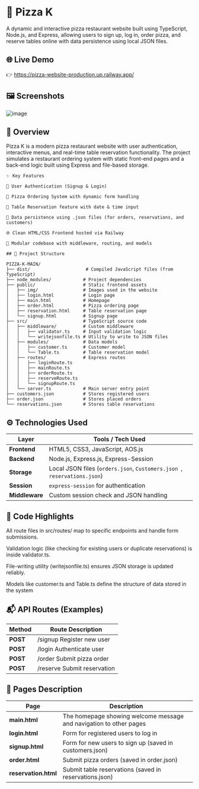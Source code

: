 # 🍕 Pizza K
A dynamic and interactive pizza restaurant website built using TypeScript, Node.js, and Express, allowing users to sign up, log in, order pizza, and reserve tables online with data persistence using local JSON files.

## 🌐 Live Demo
👉 https://pizza-website-production.up.railway.app/

## 🖼️ Screenshots

![image](https://github.com/user-attachments/assets/e71e0014-61b6-4f0f-aeb9-ae28349dce0d)


## 📌 Overview
Pizza K is a modern pizza restaurant website with user authentication, interactive menus, and real-time table reservation functionality. The project simulates a restaurant ordering system with static front-end pages and a back-end logic built using Express and file-based storage.

```
✨ Key Features

🔐 User Authentication (Signup & Login)

🧾 Pizza Ordering System with dynamic form handling

📅 Table Reservation feature with date & time input

📂 Data persistence using .json files (for orders, reservations, and customers)

🌐 Clean HTML/CSS Frontend hosted via Railway

🧠 Modular codebase with middleware, routing, and models
```

```
## 📁 Project Structure

PIZZA-K-MAIN/
├── dist/                     # Compiled JavaScript files (from TypeScript)
├── node_modules/            # Project dependencies
├── public/                  # Static frontend assets
│   ├── img/                 # Images used in the website
│   ├── login.html           # Login page
│   ├── main.html            # Homepage
│   ├── order.html           # Pizza ordering page
│   ├── reservation.html     # Table reservation page
│   └── signup.html          # Signup page
├── src/                     # TypeScript source code
│   ├── middleware/          # Custom middleware
│   │   ├── validator.ts     # Input validation logic
│   │   └── writejsonfile.ts # Utility to write to JSON files
│   ├── modules/             # Data models
│   │   ├── customer.ts      # Customer model
│   │   └── Table.ts         # Table reservation model
│   ├── routes/              # Express routes
│   │   ├── loginRoute.ts
│   │   ├── mainRoute.ts
│   │   ├── orderRoute.ts
│   │   ├── reserveRoute.ts
│   │   └── signupRoute.ts
│   └── server.ts            # Main server entry point
├── customers.json           # Stores registered users
├── order.json               # Stores placed orders
└── reservations.json        # Stores table reservations
```

## ⚙️ Technologies Used
| Layer       | Tools / Tech Used                                       |
|-------------|----------------------------------------------------------|
| **Frontend**| HTML5, CSS3, JavaScript, AOS.js                          |
| **Backend** | Node.js, Express.js, Express-Session                     |
| **Storage** | Local JSON files (`orders.json`, `Customers.json `, `reservations.json`)       |
| **Session** | `express-session` for authentication                    |
| **Middleware** | Custom session check and JSON handling              |


## 🧠 Code Highlights
All route files in src/routes/ map to specific endpoints and handle form submissions.

Validation logic (like checking for existing users or duplicate reservations) is inside validator.ts.

File-writing utility (writejsonfile.ts) ensures JSON storage is updated reliably.

Models like customer.ts and Table.ts define the structure of data stored in the system


## 📬 API Routes (Examples)
| Method   | Route	Description          |
|----------|-----------------------------|
| **POST** | /signup	Register new user  |
| **POST** | /login	Authenticate user    |
| **POST** | /order	Submit pizza order   |
| **POST** | /reserve	Submit reservation |


## 📄 Pages Description
|    Page    |          	           Description                                     |
|------------|-----------------------------------------                              |
| **main.html** |	The homepage showing welcome message and navigation to other pages |
| **login.html** |	      Form for registered users to log in                        |
| **signup.html** |      	Form for new users to sign up (saved in customers.json)    |
| **order.html** |	      Submit pizza orders (saved in order.json)                  |
| **reservation.html** |  Submit table reservations (saved in reservations.json)     |


